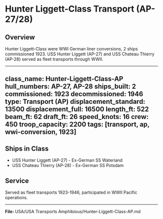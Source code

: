 # Hunter Liggett-Class Transport (AP-27/28)

## Overview
Hunter Liggett-Class were WWI German liner conversions, 2 ships commissioned 1923. USS Hunter Liggett (AP-27) and USS Chateau Thierry (AP-28) served as fleet transports through WWII.

---
class_name: Hunter-Liggett-Class-AP
hull_numbers: AP-27, AP-28
ships_built: 2
commissioned: 1923
decommissioned: 1946
type: Transport (AP)
displacement_standard: 13500
displacement_full: 16500
length_ft: 522
beam_ft: 62
draft_ft: 26
speed_knots: 16
crew: 450
troop_capacity: 2200
tags: [transport, ap, wwi-conversion, 1923]
---

## Ships in Class
- USS Hunter Liggett (AP-27) - Ex-German SS Wateriand
- USS Chateau Thierry (AP-28) - Ex-German SS Potsdam

## Service
Served as fleet transports 1923-1946, participated in WWII Pacific operations.

---
**File:** USA/USA Transports Amphibious/Hunter-Liggett-Class-AP.md
